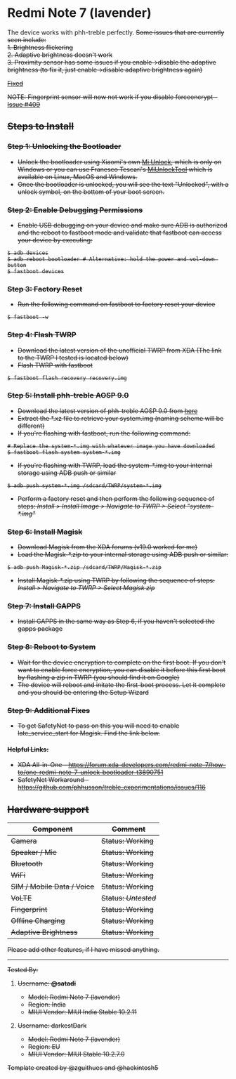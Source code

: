 # Redmi Note 7 (lavender)
The device works with phh-treble  perfectly. <s>Some issues that are currently seen include:<br>
<s>1. Brightness flickering<br>
<s>2. Adaptive brightness doesn't work<br>
<s>3. Proximity sensor has some issues if you enable->disable the adaptive brightness (to fix it, just enable->disable adaptive brightness again)<br>

<a href="https://github.com/phhusson/vendor_hardware_overlay/pull/114">Fixed</a>

NOTE: Fingerprint sensor will now not work if you disable forceencrypt - [Issue #409](https://github.com/phhusson/treble_experimentations/issues/409)

## Steps to Install
### Step 1: Unlocking the Bootloader
- Unlock the bootloader using Xiaomi's own [Mi Unlock](https://en.miui.com/unlock/download_en.html), which is only on Windows or you can use Franesco Tescari's [MiUnlockTool](xiaomitool.com/MiUnlockTool) which is available on Linux, MacOS and Windows. 
- Once the bootloader is unlocked, you will see the text "Unlocked", with a unlock symbol, on the bottom of your boot screen. 

### Step 2: Enable Debugging Permissions
- Enable USB debugging on your device and make sure ADB is authorized and the reboot to fastboot mode and validate that fastboot can access your device by executing:
```
$ adb devices
$ adb reboot bootloader # Alternative: hold the power and vol-down button
$ fastboot devices
```

### Step 3: Factory Reset
- Run the following command on fastboot to factory reset your device
```
$ fastboot -w
```

### Step 4: Flash TWRP
- Download the latest version of the unofficial TWRP from XDA (The link to the TWRP I tested is located below)
- Flash TWRP with fastboot
```
$ fastboot flash recovery recovery.img
```

### Step 5: Install phh-treble AOSP 9.0
- Download the latest version of phh-treble AOSP 9.0 from [here](https://github.com/phhusson/treble_experimentations/releases)
- Extract the *.xz file to retrieve your system.img (naming scheme will be different)
- If you're flashing with fastboot, run the following command:
```
# Replace the system-*.img with whatever image you have downloaded
$ fastboot flash system system-*.img
```

- If you're flashing with TWRP, load the system-*.img to your internal storage using ADB push or similar
```
$ adb push system-*.img /sdcard/TWRP/system-*.img
```
- Perform a factory reset and then perform the following sequence of steps: _Install > Install Image > Navigate to TWRP > Select "system-*.img"_

### Step 6: Install Magisk
- Download Magisk from the XDA forums (v19.0 worked for me)
- Load the Magisk-*.zip to your internal storage using ADB push or similar:
```
$ adb push Magisk-*.zip /sdcard/TWRP/Magisk-*.zip
```

- Install Magisk-*.zip using TWRP by following the sequence of steps: _Install > Navigate to TWRP > Select Magisk zip_

### Step 7: Install GAPPS
- Install GAPPS in the same way as Step 6, if you haven't selected the gapps package

### Step 8: Reboot to System
- Wait for the device encryption to complete on the first boot. If you don't want to enable force encryption, you can disable it before this first boot by flashing a zip in TWRP (you should find it on Google)
- The device will reboot and initate the first-boot process. Let it complete and you should be entering the Setup Wizard

### Step 9: Additional Fixes
- To get SafetyNet to pass on this you will need to enable late_service_start for Magisk. Find the link below.

#### Helpful Links:
- XDA All-in-One - https://forum.xda-developers.com/redmi-note-7/how-to/one-redmi-note-7-unlock-bootloader-t3890751
- SafetyNet Workaround - https://github.com/phhusson/treble_experimentations/issues/116

## Hardware support

| Component                 |      Comment                                              |
|---------------------------|-----------------------------------------------------------|
| Camera                    | Status: Working                                           |
| Speaker / Mic             | Status: Working                                           |
| Bluetooth                 | Status: Working                                           |
| WiFi                      | Status: Working                                           |
| SIM / Mobile Data / Voice | Status: Working                                           |
| VoLTE                     | Status: *Untested*                                        |
| Fingerprint               | Status: Working                                           |
| Offline Charging          | Status: Working                                     |
| Adaptive Brightness       | Status: Working                                 |

Please add other features, if I have missed anything.

---

Tested By:
1. Username: **@satadi**
   - Model: Redmi Note 7 (lavender)
   - Region: India
   - MIUI Vendor: MIUI India Stable 10.2.11

2. Username: darkestDark
   - Model: Redmi Note 7 (lavender)
   - Region: EU
   - MIUI Vendor: MIUI Stable 10.2.7.0

Template created by @zguithues and @hackintosh5